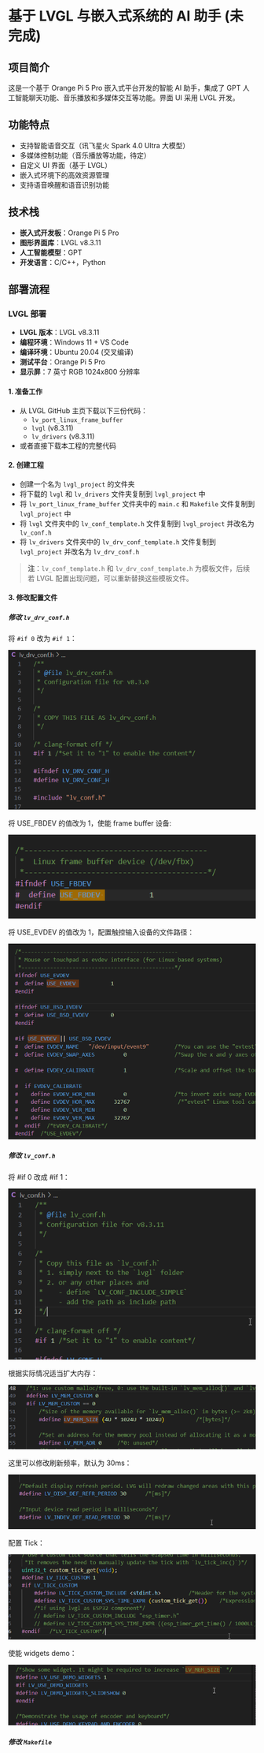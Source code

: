 # 基于 LVGL 与嵌入式系统的 AI 助手 (未完成)

## 项目简介
这是一个基于 Orange Pi 5 Pro 嵌入式平台开发的智能 AI 助手，集成了 GPT 人工智能聊天功能、音乐播放和多媒体交互等功能。界面 UI 采用 LVGL 开发。

## 功能特点
- 支持智能语音交互（讯飞星火 Spark 4.0 Ultra 大模型）
- 多媒体控制功能（音乐播放等功能，待定）
- 自定义 UI 界面（基于 LVGL）
- 嵌入式环境下的高效资源管理
- 支持语音唤醒和语音识别功能

## 技术栈
- **嵌入式开发板**：Orange Pi 5 Pro
- **图形界面库**：LVGL v8.3.11
- **人工智能模型**：GPT
- **开发语言**：C/C++，Python

## 部署流程

### LVGL 部署
- **LVGL 版本**：LVGL v8.3.11
- **编程环境**：Windows 11 + VS Code
- **编译环境**：Ubuntu 20.04 (交叉编译)
- **测试平台**：Orange Pi 5 Pro
- **显示屏**：7 英寸 RGB 1024x800 分辨率

#### 1. 准备工作
   - 从 LVGL GitHub 主页下载以下三份代码：
      - `lv_port_linux_frame_buffer`
      - `lvgl` (v8.3.11)
      - `lv_drivers` (v8.3.11)
   - 或者直接下载本工程的完整代码

#### 2. 创建工程
   - 创建一个名为 `lvgl_project` 的文件夹
   - 将下载的 `lvgl` 和 `lv_drivers` 文件夹复制到 `lvgl_project` 中
   - 将 `lv_port_linux_frame_buffer` 文件夹中的 `main.c` 和 `Makefile` 文件复制到 `lvgl_project` 中
   - 将 `lvgl` 文件夹中的 `lv_conf_template.h` 文件复制到 `lvgl_project` 并改名为 `lv_conf.h`
   - 将 `lv_drivers` 文件夹中的 `lv_drv_conf_template.h` 文件复制到 `lvgl_project` 并改名为 `lv_drv_conf.h`
   
   > **注**：`lv_conf_template.h` 和 `lv_drv_conf_template.h` 为模板文件，后续若 LVGL 配置出现问题，可以重新替换这些模板文件。

#### 3. 修改配置文件

##### 修改 `lv_drv_conf.h`

将 `#if 0` 改为 `#if 1`：

   ![图片描述](assets/lv_drv_con.png)

将 USE_FBDEV 的值改为 1，使能 frame buffer 设备:

   ![图片描述](assets/fbdev.png)
   
将 USE_EVDEV 的值改为 1，配置触控输入设备的文件路径：

   ![图片描述](assets/USE_EVDEV.png)
   
##### 修改 `lv_conf.h`

将 #if 0 改成 #if 1：

   ![图片描述](assets/lv_conf.png)
   
根据实际情况适当扩大内存：

   ![图片描述](assets/mem.png)
   
这里可以修改刷新频率，默认为 30ms：

   ![图片描述](assets/MS.png)
   
配置 Tick：

   ![图片描述](assets/tick.png)
   
使能 widgets demo：

   ![图片描述](assets/use_demo.png)
   
##### 修改 `Makefile`
